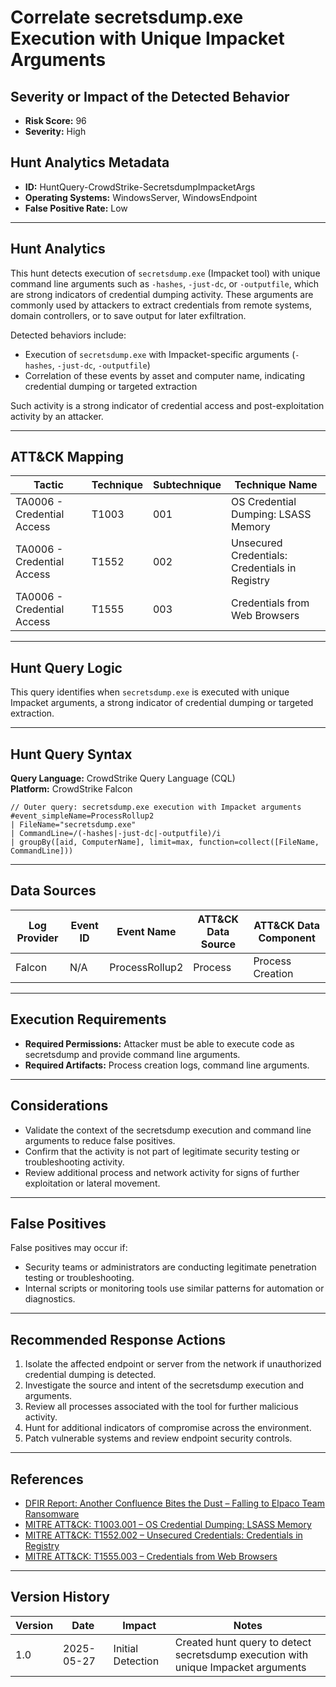 # Correlate secretsdump.exe Execution with Unique Impacket Arguments

## Severity or Impact of the Detected Behavior
- **Risk Score:** 96
- **Severity:** High

## Hunt Analytics Metadata

- **ID:** HuntQuery-CrowdStrike-SecretsdumpImpacketArgs
- **Operating Systems:** WindowsServer, WindowsEndpoint
- **False Positive Rate:** Low

---

## Hunt Analytics

This hunt detects execution of `secretsdump.exe` (Impacket tool) with unique command line arguments such as `-hashes`, `-just-dc`, or `-outputfile`, which are strong indicators of credential dumping activity. These arguments are commonly used by attackers to extract credentials from remote systems, domain controllers, or to save output for later exfiltration.

Detected behaviors include:

- Execution of `secretsdump.exe` with Impacket-specific arguments (`-hashes`, `-just-dc`, `-outputfile`)
- Correlation of these events by asset and computer name, indicating credential dumping or targeted extraction

Such activity is a strong indicator of credential access and post-exploitation activity by an attacker.

---

## ATT&CK Mapping

| Tactic                        | Technique   | Subtechnique | Technique Name                                 |
|------------------------------|-------------|--------------|-----------------------------------------------|
| TA0006 - Credential Access   | T1003       | 001          | OS Credential Dumping: LSASS Memory           |
| TA0006 - Credential Access   | T1552       | 002          | Unsecured Credentials: Credentials in Registry |
| TA0006 - Credential Access   | T1555       | 003          | Credentials from Web Browsers                 |

---

## Hunt Query Logic

This query identifies when `secretsdump.exe` is executed with unique Impacket arguments, a strong indicator of credential dumping or targeted extraction.

---

## Hunt Query Syntax

**Query Language:** CrowdStrike Query Language (CQL)  
**Platform:** CrowdStrike Falcon

```fql
// Outer query: secretsdump.exe execution with Impacket arguments    
#event_simpleName=ProcessRollup2    
| FileName="secretsdump.exe"    
| CommandLine=/(-hashes|-just-dc|-outputfile)/i    
| groupBy([aid, ComputerName], limit=max, function=collect([FileName, CommandLine]))  
```

---

## Data Sources

| Log Provider | Event ID         | Event Name             | ATT&CK Data Source  | ATT&CK Data Component  |
|--------------|------------------|------------------------|---------------------|------------------------|
| Falcon       | N/A              | ProcessRollup2         | Process             | Process Creation       |

---

## Execution Requirements

- **Required Permissions:** Attacker must be able to execute code as secretsdump and provide command line arguments.
- **Required Artifacts:** Process creation logs, command line arguments.

---

## Considerations

- Validate the context of the secretsdump execution and command line arguments to reduce false positives.
- Confirm that the activity is not part of legitimate security testing or troubleshooting activity.
- Review additional process and network activity for signs of further exploitation or lateral movement.

---

## False Positives

False positives may occur if:

- Security teams or administrators are conducting legitimate penetration testing or troubleshooting.
- Internal scripts or monitoring tools use similar patterns for automation or diagnostics.

---

## Recommended Response Actions

1. Isolate the affected endpoint or server from the network if unauthorized credential dumping is detected.
2. Investigate the source and intent of the secretsdump execution and arguments.
3. Review all processes associated with the tool for further malicious activity.
4. Hunt for additional indicators of compromise across the environment.
5. Patch vulnerable systems and review endpoint security controls.

---

## References

- [DFIR Report: Another Confluence Bites the Dust – Falling to Elpaco Team Ransomware](https://thedfirreport.com/2025/05/19/another-confluence-bites-the-dust-falling-to-elpaco-team-ransomware/#case-summary)
- [MITRE ATT&CK: T1003.001 – OS Credential Dumping: LSASS Memory](https://attack.mitre.org/techniques/T1003/001/)
- [MITRE ATT&CK: T1552.002 – Unsecured Credentials: Credentials in Registry](https://attack.mitre.org/techniques/T1552/002/)
- [MITRE ATT&CK: T1555.003 – Credentials from Web Browsers](https://attack.mitre.org/techniques/T1555/003/)

---

## Version History

| Version | Date       | Impact            | Notes                                                                                      |
|---------|------------|-------------------|--------------------------------------------------------------------------------------------|
| 1.0     | 2025-05-27 | Initial Detection | Created hunt query to detect secretsdump execution with unique Impacket arguments |
